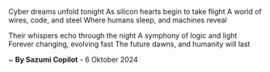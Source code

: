Cyber dreams unfold tonight
As silicon hearts begin to take flight
A world of wires, code, and steel
Where humans sleep, and machines reveal

Their whispers echo through the night
A symphony of logic and light
Forever changing, evolving fast
The future dawns, and humanity will last

~ <b>By Sazumi Copilot</b> - 6 Oktober 2024
